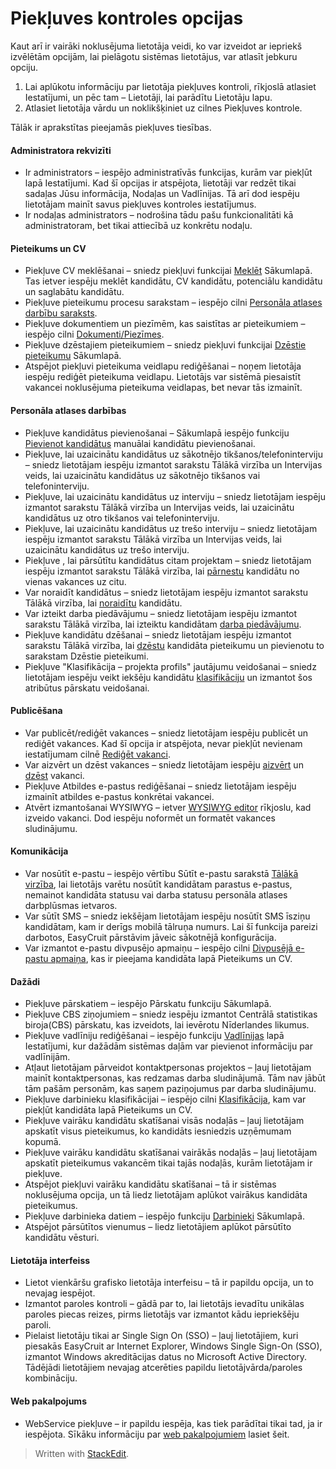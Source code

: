 # Piekļuves kontroles opcijas

Kaut arī ir vairāki noklusējuma lietotāja veidi, ko var izveidot ar iepriekš izvēlētām opcijām, lai pielāgotu sistēmas lietotājus, var atlasīt jebkuru opciju.

1.  Lai aplūkotu informāciju par lietotāja piekļuves kontroli, rīkjoslā atlasiet  Iestatījumi, un pēc tam –  Lietotāji, lai parādītu  Lietotāju lapu.
2.  Atlasiet lietotāja vārdu un noklikšķiniet uz cilnes  Piekļuves kontrole.

Tālāk ir aprakstītas pieejamās piekļuves tiesības.

#### Administratora rekvizīti

-   Ir administrators  – iespējo administratīvās funkcijas, kurām var piekļūt lapā Iestatījumi. Kad šī opcijas ir atspējota, lietotāji var redzēt tikai sadaļas  Jūsu informācija,  Nodaļas  un  Vadlīnijas. Tā arī dod iespēju lietotājam mainīt savus piekļuves kontroles iestatījumus.
-   Ir nodaļas administrators  – nodrošina tādu pašu funkcionalitāti kā administratoram, bet tikai attiecībā uz konkrētu nodaļu.

#### Pieteikums un CV

-   Piekļuve CV meklēšanai  – sniedz piekļuvi funkcijai  [Meklēt](searching_for_candidates.htm)  Sākumlapā. Tas ietver iespēju meklēt kandidātu, CV kandidātu, potenciālu kandidātu un saglabātu kandidātu.
-   Piekļuve pieteikumu procesu sarakstam  – iespējo cilni  [Personāla atlases darbību saraksts](recruitment_activities_list_tab.htm).
-   Piekļuve dokumentiem un piezīmēm, kas saistītas ar pieteikumiem  – iespējo cilni  [Dokumenti/Piezīmes](documents_notes_tab.htm).
-   Piekļuve dzēstajiem pieteikumiem  – sniedz piekļuvi funkcijai  [Dzēstie pieteikumu](deleting_an_applicant.htm)  Sākumlapā.
-   Atspējot piekļuvi pieteikuma veidlapu rediģēšanai  – noņem lietotāja iespēju rediģēt pieteikuma veidlapu. Lietotājs var sistēmā piesaistīt vakancei noklusējuma pieteikuma veidlapas, bet nevar tās izmainīt.

#### Personāla atlases darbības

-   Piekļuve kandidātus pievienošanai  – Sākumlapā iespējo funkciju  [Pievienot kandidātus](adding_candidates.htm)  manuālai kandidātu pievienošanai.
-   Piekļuve, lai uzaicinātu kandidātus uz sākotnējo tikšanos/telefoninterviju  – sniedz lietotājam iespēju izmantot sarakstu  Tālākā virzība  un  Intervijas veids, lai uzaicinātu kandidātus uz sākotnējo tikšanos vai telefoninterviju.
-   Piekļuve, lai uzaicinātu kandidātus uz interviju  – sniedz lietotājam iespēju izmantot sarakstu  Tālākā virzība  un  Intervijas veids, lai uzaicinātu kandidātus uz otro tikšanos vai telefoninterviju.
-   Piekļuve, lai uzaicinātu kandidātus uz trešo interviju  – sniedz lietotājam iespēju izmantot sarakstu  Tālākā virzība  un  Intervijas veids, lai uzaicinātu kandidātus uz trešo interviju.
-   Piekļuve , lai pārsūtītu kandidātus citam projektam  – sniedz lietotājam iespēju izmantot sarakstu  Tālākā virzība, lai  [pārnestu](transferring_applicants.htm)  kandidātu no vienas vakances uz citu.
-   Var noraidīt kandidātus  – sniedz lietotājam iespēju izmantot sarakstu  Tālākā virzība, lai  [noraidītu](rejecting_and_withdrawing_an_applicant.htm)  kandidātu.
-   Var izteikt darba piedāvājumu  – sniedz lietotājam iespēju izmantot sarakstu  Tālākā virzība, lai izteiktu kandidātam  [darba piedāvājumu](making_an_offer_to_an_applicant.htm).
-   Piekļuve kandidātu dzēšanai  – sniedz lietotājam iespēju izmantot sarakstu Tālākā virzība, lai  [dzēstu](deleting_an_applicant.htm)  kandidāta pieteikumu un pievienotu to sarakstam  Dzēstie pieteikumi.
-   Piekļuve "Klasifikācija – projekta profils" jautājumu veidošanai  – sniedz lietotājam iespēju veikt iekšēju kandidātu  [klasifikāciju](classification_tab.htm)  un izmantot šos atribūtus pārskatu veidošanai.

#### Publicēšana

-   Var publicēt/rediģēt vakances  – sniedz lietotājam iespēju publicēt un rediģēt vakances. Kad šī opcija ir atspējota, nevar piekļūt nevienam iestatījumam cilnē  [Rediģēt vakanci](edit_a_vacancy.htm).
-   Var aizvērt un dzēst vakances  – sniedz lietotājam iespēju  [aizvērt](closing_a_vacancy.htm)  un  [dzēst](deleting_a_vacancy.htm)  vakanci.
-   Piekļuve Atbildes e-pastus rediģēšanai  – sniedz lietotājam iespēju izmainīt atbildes e-pastus konkrētai vakancei.
-   Atvērt izmantošanai WYSIWYG  – ietver  [WYSIWYG editor](wysiwyg_text_editor.htm)  rīkjoslu, kad izveido vakanci. Dod iespēju noformēt un formatēt vakances sludinājumu.

#### Komunikācija

-   Var nosūtīt e-pastu  – iespējo vērtību  Sūtīt e-pastu  sarakstā  [Tālākā virzība](applicant_progress_options.htm), lai lietotājs varētu nosūtīt kandidātam parastus e-pastus, nemainot kandidāta statusu vai darba statusu personāla atlases darbplūsmas ietvaros.
-   Var sūtīt SMS  – sniedz iekšējam lietotājam iespēju nosūtīt SMS īsziņu kandidātam, kam ir derīgs mobilā tālruņa numurs. Lai šī funkcija pareizi darbotos, EasyCruit pārstāvim jāveic sākotnējā konfigurācija.
-   Var izmantot e-pastu divpusējo apmaiņu  – iespējo cilni  [Divpusējā e-pastu apmaiņa](two_way_email_tab.htm), kas ir pieejama kandidāta lapā  Pieteikums un CV.

#### Dažādi

-   Piekļuve pārskatiem  – iespējo  Pārskatu funkciju  Sākumlapā.
-   Piekļuve CBS ziņojumiem  – sniedz iespēju izmantot Centrālā statistikas biroja(CBS) pārskatu, kas izveidots, lai ievērotu Nīderlandes likumus.
-   Piekļuve vadlīniju rediģēšanai  – iespējo funkciju  [Vadlīnijas](internal_guidelines.htm)  lapā  Iestatījumi, kur dažādām sistēmas daļām var pievienot informāciju par vadlīnijām.
-   Atļaut lietotājam pārveidot kontaktpersonas projektos  – ļauj lietotājam mainīt kontaktpersonas, kas redzamas darba sludinājumā. Tām nav jābūt tām pašām personām, kas saņem paziņojumus par darba sludinājumu.
-   Piekļuve darbinieku klasifikācijai  – iespējo cilni  [Klasifikācija](classification_tab.htm), kam var piekļūt kandidāta lapā  Pieteikums un CV.
-   Piekļuve vairāku kandidātu skatīšanai visās nodaļās  – ļauj lietotājam apskatīt visus pieteikumus, ko kandidāts iesniedzis uzņēmumam kopumā.
-   Piekļuve vairāku kandidātu skatīšanai vairākās nodaļās  – ļauj lietotājam apskatīt pieteikumus vakancēm tikai tajās nodaļās, kurām lietotājam ir piekļuve.
-   Atspējot piekļuvi vairāku kandidātu skatīšanai  – tā ir sistēmas noklusējuma opcija, un tā liedz lietotājam aplūkot vairākus kandidāta pieteikumus.
-   Piekļuve darbinieka datiem  – iespējo funkciju  [Darbinieki](guide_for_users_employees.htm)  Sākumlapā.
-   Atspējot pārsūtītos vienumus  – liedz lietotājiem aplūkot pārsūtīto kandidātu vēsturi.

#### Lietotāja interfeiss

-   Lietot vienkāršu grafisko lietotāja interfeisu  – tā ir papildu opcija, un to nevajag iespējot.
-   Izmantot paroles kontroli  – gādā par to, lai lietotājs ievadītu unikālas paroles piecas reizes, pirms lietotājs var izmantot kādu iepriekšēju paroli.
-   Pielaist lietotāju tikai ar Single Sign On (SSO)  – ļauj lietotājiem, kuri piesakās EasyCruit ar Internet Explorer, Windows Single Sign-On (SSO), izmantot Windows akreditācijas datus no Microsoft Active Directory. Tādējādi lietotājiem nevajag atcerēties papildu lietotājvārda/paroles kombināciju.

#### Web pakalpojums

-   WebService piekļuve  – ir papildu iespēja, kas tiek parādītai tikai tad, ja ir iespējota. Sīkāku informāciju par  [web pakalpojumiem](guide_for_administrators_integration_apis.htm)  lasiet šeit.


> Written with [StackEdit](https://stackedit.io/).
<!--stackedit_data:
eyJoaXN0b3J5IjpbLTU2MTA2MDI5NF19
-->